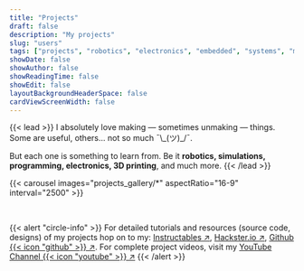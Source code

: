 ```yaml
---
title: "Projects"
draft: false
description: "My projects"
slug: "users"
tags: ["projects", "robotics", "electronics", "embedded", "systems", "mechatronics"]
showDate: false
showAuthor: false
showReadingTime: false
showEdit: false
layoutBackgroundHeaderSpace: false
cardViewScreenWidth: false
---
```


{{< lead >}}
I absolutely love making — sometimes unmaking — things. Some are useful, others... not so much ¯\\\_(ツ)_/¯.

But each one is something to learn from. Be it <b>robotics, simulations, programming, electronics, 3D printing</b>, and much more.
{{< /lead >}}

{{< carousel images="projects_gallery/*" aspectRatio="16-9" interval="2500" >}}

<br>

{{< alert "circle-info" >}}
For detailed tutorials and resources (source code, designs) of my projects hop on to my: [Instructables ↗](https://www.instructables.com/member/Jasmeeet%20Singh/), [Hackster.io ↗](https://www.hackster.io/jasmeet-singh), [Github {{< icon "github" >}} ↗](https://www.github.com/jasmeet0915). For complete project videos, visit my [YouTube Channel {{< icon "youtube" >}} ↗](https://www.youtube.com/@processingh)
{{< /alert >}}
